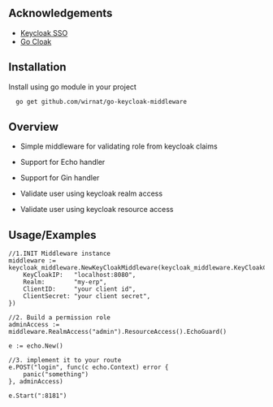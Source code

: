 
## Acknowledgements

 - [Keycloak SSO](https://www.keycloak.org/)
 - [Go Cloak](https://github.com/Nerzal/gocloak)




## Installation

Install using go module in your project

```bash
  go get github.com/wirnat/go-keycloak-middleware
```

## Overview

- Simple middleware for validating role from keycloak claims

- Support for Echo handler

- Support for Gin handler

- Validate user using keycloak realm access

- Validate user using keycloak resource access
## Usage/Examples
    //1.INIT Middleware instance
	middleware := keycloak_middleware.NewKeyCloakMiddleware(keycloak_middleware.KeyCloakConfig{
		KeyCloakIP:   "localhost:8080",
		Realm:        "my-erp",
		ClientID:     "your client id",
		ClientSecret: "your client secret",
	})

	//2. Build a permission role
	adminAccess := middleware.RealmAccess("admin").ResourceAccess().EchoGuard()

	e := echo.New()

	//3. implement it to your route
	e.POST("login", func(c echo.Context) error {
		panic("something")
	}, adminAccess)

	e.Start(":8181")
